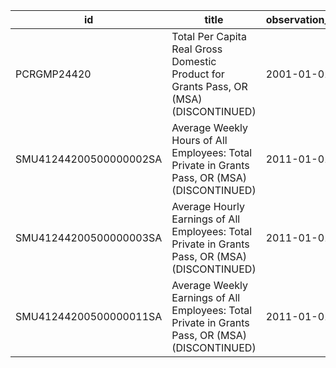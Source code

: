 | id                     | title                                                                                           | observation_start   | observation_end   |
|------------------------|-------------------------------------------------------------------------------------------------|---------------------|-------------------|
| PCRGMP24420            | Total Per Capita Real Gross Domestic Product for Grants Pass, OR (MSA) (DISCONTINUED)           | 2001-01-01          | 2017-01-01        |
| SMU41244200500000002SA | Average Weekly Hours of All Employees: Total Private in Grants Pass, OR (MSA) (DISCONTINUED)    | 2011-01-01          | 2022-03-01        |
| SMU41244200500000003SA | Average Hourly Earnings of All Employees: Total Private in Grants Pass, OR (MSA) (DISCONTINUED) | 2011-01-01          | 2022-03-01        |
| SMU41244200500000011SA | Average Weekly Earnings of All Employees: Total Private in Grants Pass, OR (MSA) (DISCONTINUED) | 2011-01-01          | 2022-03-01        |